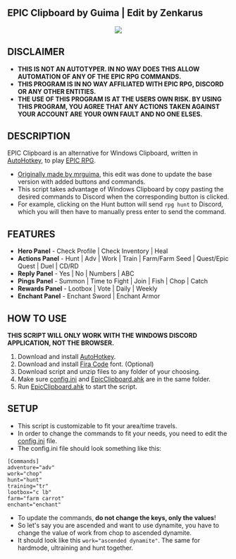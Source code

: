 ## EPIC Clipboard by Guima | Edit by Zenkarus
<p align="center">
  <img src="https://user-images.githubusercontent.com/36195517/132056098-de9cdb8e-b0f6-4524-a06c-d8ae438fc850.png"/>
</p>

## DISCLAIMER
- **THIS IS NOT AN AUTOTYPER. IN NO WAY DOES THIS ALLOW AUTOMATION OF ANY OF THE EPIC RPG COMMANDS.**
- **THIS PROGRAM IS IN NO WAY AFFILIATED WITH EPIC RPG, DISCORD OR ANY OTHER ENTITIES.**
- **THE USE OF THIS PROGRAM IS AT THE USERS OWN RISK. BY USING THIS PROGRAM, YOU AGREE THAT ANY ACTIONS TAKEN AGAINST YOUR ACCOUNT ARE YOUR OWN FAULT AND NO ONE ELSES.**

## DESCRIPTION
EPIC Clipboard is an alternative for Windows Clipboard, written in [AutoHotkey](https://www.autohotkey.com/), to play [EPIC RPG](https://top.gg/bot/555955826880413696). 
- [Originally made by mrguima](https://github.com/mrguima/epic-clipboard), this edit was done to update the base version with added buttons and commands.
- This script takes advantage of Windows Clipboard by copy pasting the desired commands to Discord when the corresponding button is clicked.
- For example, clicking on the Hunt button will send `rpg hunt` to Discord, which you will then have to manually press enter to send the command. 

## FEATURES
- **Hero Panel** - Check Profile | Check Inventory | Heal
- **Actions Panel** - Hunt | Adv | Work | Train | Farm/Farm Seed | Quest/Epic Quest | Duel | CD/RD
- **Reply Panel** - Yes | No | Numbers | ABC
- **Pings Panel** - Summon | Time to Fight | Join | Fish | Chop | Catch
- **Rewards Panel** - Lootbox | Vote | Daily | Weekly
- **Enchant Panel** - Enchant Sword | Enchant Armor
  
## HOW TO USE
**THIS SCRIPT WILL ONLY WORK WITH THE WINDOWS DISCORD APPLICATION, NOT THE BROWSER.**

1. Download and install [AutoHotkey](https://www.autohotkey.com/). 
2. Download and install [Fira Code](https://fonts.google.com/download?family=Fira%20Code) font. (Optional)
3. Download script and unzip files to any folder of your choosing. 
4. Make sure [config.ini](src/config.ini) and [EpicClipboard.ahk](src/EpicClipboard.ahk) are in the same folder.
5. Run [EpicClipboard.ahk](src/EpicClipboard.ahk) to start the script.

## SETUP
- This script is customizable to fit your area/time travels.
- In order to change the commands to fit your needs, you need to edit the [config.ini](src/config.ini) file. 
- The config.ini file should look something like this:
```
[Commands]
adventure="adv"
work="chop"
hunt="hunt"
training="tr"
lootbox="c lb"
farm="farm carrot"
enchant="enchant"
```
- To update the commands, **do not change the keys, only the values**!
- So let's say you are ascended and want to use dynamite, you have to change the value of work from chop to ascended dynamite.
- It should look like this `work="ascended dynamite"`. The same for hardmode, ultraining and hunt together.
